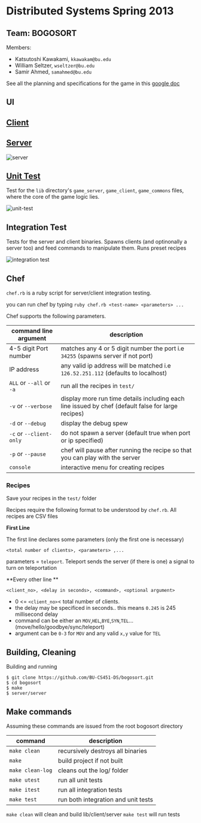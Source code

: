 # Distributed Systems Spring 2013

## Team: BOGOSORT

Members: 

- Katsutoshi Kawakami, `kkawakam@bu.edu`
- William Seltzer, `wseltzer@bu.edu`
- Samir Ahmed, `samahmed@bu.edu`

See all the planning and specifications for the game in this [google doc](https://docs.google.com/document/d/1k-GoO7uVXnsxbEDet3T3o6b-2WuqdsMCtxiKncwQ33o/edit?usp=sharing)

## UI

## [Client](/client)

## [Server](/server)

![server](http://i.imgur.com/RFvIMkF.png)

## [Unit Test](/test)

Test for the `lib` directory's `game_server`, `game_client`, `game_commons` files, where the core of the game logic lies.

![unit-test](http://i.imgur.com/f4JdyUg.png)

## Integration Test

Tests for the server and client binaries.  Spawns clients (and optinonally a server too) and feed commands to manipulate them.
Runs preset recipes

![integration test](http://i.imgur.com/Pp54cIN.png)

## Chef

`chef.rb` is a ruby script for server/client integration testing. 

you can run chef by typing `ruby chef.rb <test-name> <parameters> ... `

Chef supports the following parameters.

|command line argument | description|
|----------------------|------------|
| 4-5 digit Port number | matches any 4 or 5 digit number the port i.e `34255` (spawns server if not port) |
| IP address | any valid ip address will be matched i.e `126.52.251.112` (defaults to localhost) |
| `ALL` or `--all` or `-a` | run all the recipes in `test/` |
| `-v` or `--verbose` | display more run time details including each line issued by chef (default false for large recipes) |
| `-d` or `--debug` | display the debug spew |
| `-c` or  `--client-only`| do not spawn a server (default true when port or ip specified) |
| `-p` or `--pause` | chef will pause after running the recipe so that you can play with the server | 
| `console` | interactive menu for creating recipes |

### Recipes

Save your recipes in the `test/` folder

Recipes require the following format to be understood by `chef.rb`.
All recipes are CSV files

**First Line**

The first line declares some parameters (only the first one is necessary)

`<total number of clients>, <parameters> ,...`

parameters = `teleport`. Teleport sends the server (if there is one) a signal to turn on teleportation

**Every other line **

`<client_no>, <delay in seconds>, <command>, <optional argument>`

- 0 <= `<client_no>`< total number of clients.
- the delay may be specificed in seconds.. this means `0.245` is  245 millisecond delay
- command can be either an `MOV`,`HEL`,`BYE`,`SYN`,`TEL`... (move/hello/goodbye/sync/teleport)
- argument can be `0-3` for `MOV` and any valid `x,y` value for `TEL`

## Building, Cleaning

Building and running

```
$ git clone https://github.com/BU-CS451-DS/bogosort.git
$ cd bogosort
$ make
$ server/server
```

## Make commands

Assuming these commands are issued from the root bogosort directory

| command | description |
|---------|-------------|
| `make clean`| recursively destroys all binaries |
| `make` | build project if not built |
| `make clean-log` | cleans out the log/ folder |
| `make utest` | run all unit tests|
| `make itest` | run all integration tests |
| `make test` | run both integration and unit tests |


`make clean` will clean and build lib/client/server
`make test` will run tests
